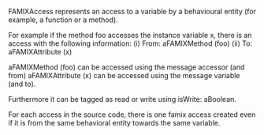 FAMIXAccess represents an access to a variable by a behavioural entity (for example, a function or a method). 

For example if the method foo accesses the instance variable x, there is an access with the following information:
	(i) From: aFAMIXMethod (foo)
	(ii) To: aFAMIXAttribute (x)
	
aFAMIXMethod (foo) can be accessed using the message accessor (and from)
aFAMIXAttribute (x) can be accessed using the message variable (and to). 

Furthermore it can be tagged as read or write using isWrite: aBoolean.

For each access in the source code, there is one famix access created even if it is from the same behavioral entity towards the same variable.
	
